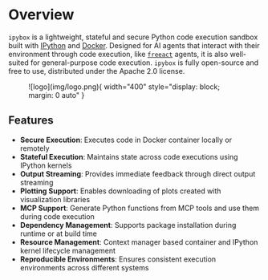 # Overview

`ipybox` is a lightweight, stateful and secure Python code execution sandbox built with [IPython](https://ipython.org/) and [Docker](https://www.docker.com/). Designed for AI agents that interact with their environment through code execution, like [`freeact`](https://gradion-ai.github.io/freeact/) agents, it is also well-suited for general-purpose code execution. `ipybox` is fully open-source and free to use, distributed under the Apache 2.0 license.

<figure markdown>
  ![logo](img/logo.png){ width="400" style="display: block; margin: 0 auto" }
</figure>

## Features

- **Secure Execution**: Executes code in Docker container locally or remotely
- **Stateful Execution**: Maintains state across code executions using IPython kernels
- **Output Streaming**: Provides immediate feedback through direct output streaming
- **Plotting Support**: Enables downloading of plots created with visualization libraries
- **MCP Support**: Generate Python functions from MCP tools and use them during code execution
- **Dependency Management**: Supports package installation during runtime or at build time
- **Resource Management**: Context manager based container and IPython kernel lifecycle management
- **Reproducible Environments**: Ensures consistent execution environments across different systems
